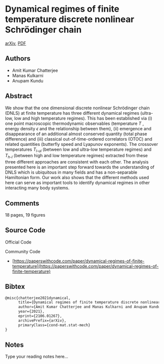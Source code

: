 
# Dynamical regimes of finite temperature discrete nonlinear Schrödinger chain

[arXiv](https://arxiv.org/abs/2106.01267), [PDF](https://arxiv.org/pdf/2106.01267.pdf)

## Authors

- Amit Kumar Chatterjee
- Manas Kulkarni
- Anupam Kundu

## Abstract

We show that the one dimensional discrete nonlinear Schrödinger chain (DNLS) at finite temperature has three different dynamical regimes (ultra-low, low and high temperature regimes). This has been established via (i) one point macroscopic thermodynamic observables (temperature $T$ , energy density $\epsilon$ and the relationship between them), (ii) emergence and disappearance of an additional almost conserved quantity (total phase difference) and (iii) classical out-of-time-ordered correlators (OTOC) and related quantities (butterfly speed and Lyapunov exponents). The crossover temperatures $T_{\textit{l-ul}}$ (between low and ultra-low temperature regimes) and $T_{\textit{h-l}}$ (between high and low temperature regimes) extracted from these three different approaches are consistent with each other. The analysis presented here is an important step forward towards the understanding of DNLS which is ubiquitous in many fields and has a non-separable Hamiltonian form. Our work also shows that the different methods used here can serve as important tools to identify dynamical regimes in other interacting many body systems.

## Comments

18 pages, 19 figures

## Source Code

Official Code



Community Code

- [https://paperswithcode.com/paper/dynamical-regimes-of-finite-temperature](https://paperswithcode.com/paper/dynamical-regimes-of-finite-temperature)

## Bibtex

```tex
@misc{chatterjee2021dynamical,
      title={Dynamical regimes of finite temperature discrete nonlinear Schr\"odinger chain}, 
      author={Amit Kumar Chatterjee and Manas Kulkarni and Anupam Kundu},
      year={2021},
      eprint={2106.01267},
      archivePrefix={arXiv},
      primaryClass={cond-mat.stat-mech}
}
```

## Notes

Type your reading notes here...

